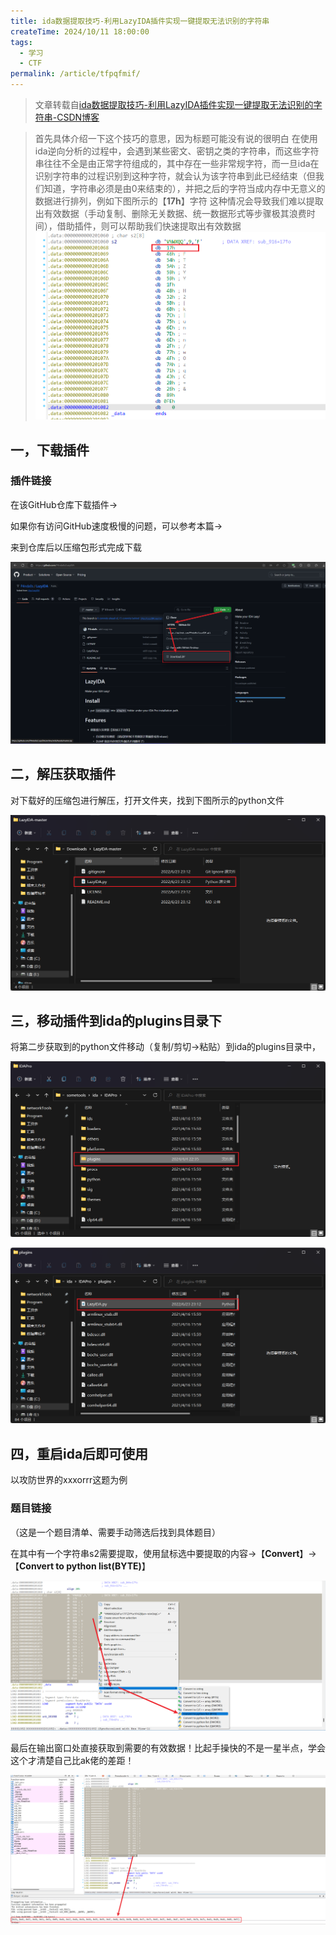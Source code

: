 ```yaml
---
title: ida数据提取技巧-利用LazyIDA插件实现一键提取无法识别的字符串
createTime: 2024/10/11 18:00:00
tags:
  - 学习
  - CTF
permalink: /article/tfpqfmif/
---
```



> 文章转载自[ida数据提取技巧-利用LazyIDA插件实现一键提取无法识别的字符串-CSDN博客](https://blog.csdn.net/liKeQing1027520/article/details/137384900)

>  首先具体介绍一下这个技巧的意思，因为标题可能没有说的很明白 
>  在使用ida逆向分析的过程中，会遇到某些密文、密钥之类的字符串，而这些字符串往往不全是由正常字符组成的，其中存在一些非常规字符，而一旦ida在识别字符串的过程识别到这种字符，就会认为该字符串到此已经结束（但我们知道，字符串必须是由0来结束的），并把之后的字符当成内存中无意义的数据进行排列，例如下图所示的【**17h**】字符 
>  这种情况会导致我们难以提取出有效数据（手动复制、删除无关数据、统一数据形式等步骤极其浪费时间），借助插件，则可以帮助我们快速提取出有效数据 
>  ![](./assets/ee6b1297288ba6a6ed03ad0e1b7b690e.png)




## 一，下载插件 

### 插件链接

在该GitHub仓库下载插件-&gt;

如果你有访问GitHub速度极慢的问题，可以参考本篇-&gt;

来到仓库后以压缩包形式完成下载

![](./assets/27c43c4041fccefbce9b5e789fdb4335.png)



## 二，解压获取插件

对下载好的压缩包进行解压，打开文件夹，找到下图所示的python文件

![](./assets/8d1f2b467d95050ed1a8ac1c525bef4e.png)



## 三，移动插件到ida的plugins目录下

将第二步获取到的python文件移动（复制/剪切-&gt;粘贴）到ida的plugins目录中，

![](./assets/db44cb14c6aae7ea76cf2ad44c4f8b6b.png)

![](./assets/de5a53c26e18bff36f74667c3949fd5e.png)



## 四，重启ida后即可使用

以攻防世界的xxxorrr这题为例

### 题目链接

（这是一个题目清单、需要手动筛选后找到具体题目）



在其中有一个字符串s2需要提取，使用鼠标选中要提取的内容-&gt;【**Convert**】-&gt;【**Convert to python list(BYTE)**】



![](./assets/bb49097bd1f23460625af3a4d7941eaa.png)

最后在输出窗口处直接获取到需要的有效数据！比起手操快的不是一星半点，学会这个才清楚自己比ak佬的差距！

![](./assets/6721f914715326c80248ff688aae4d88.png)
